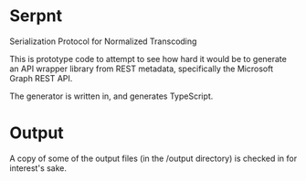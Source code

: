 # Serpnt
Serialization Protocol for Normalized Transcoding

This is prototype code to attempt to see how hard it would be to generate an API wrapper library from REST metadata, 
specifically the Microsoft Graph REST API.

The generator is written in, and generates TypeScript.

# Output
A copy of some of the output files (in the /output directory) is checked in for interest's sake.
